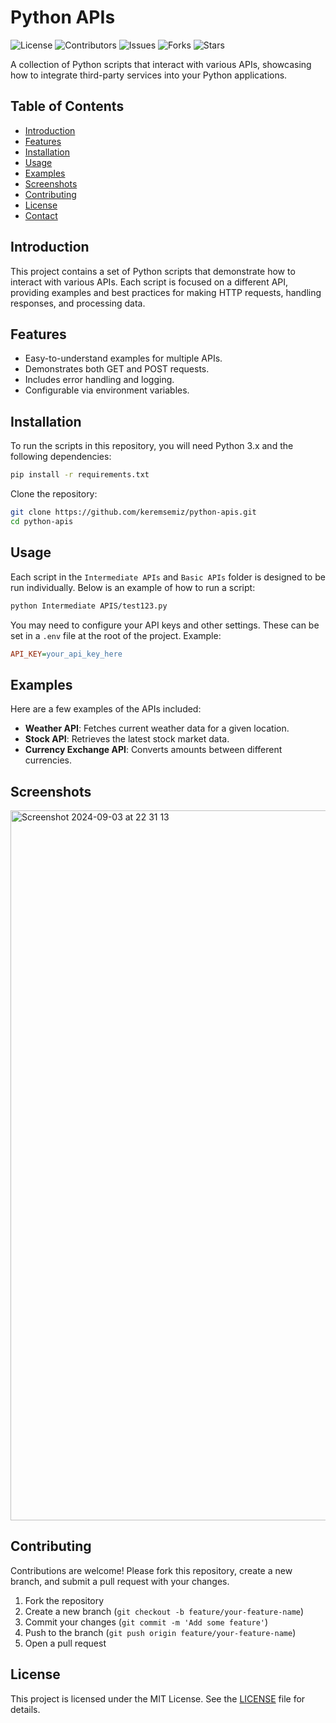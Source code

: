 # Python APIs

![License](https://img.shields.io/github/license/keremsemiz/python-apis)
![Contributors](https://img.shields.io/github/contributors/keremsemiz/python-apis)
![Issues](https://img.shields.io/github/issues/keremsemiz/python-apis)
![Forks](https://img.shields.io/github/forks/keremsemiz/python-apis)
![Stars](https://img.shields.io/github/stars/keremsemiz/python-apis)

A collection of Python scripts that interact with various APIs, showcasing how to integrate third-party services into your Python applications.

## Table of Contents

- [Introduction](#introduction)
- [Features](#features)
- [Installation](#installation)
- [Usage](#usage)
- [Examples](#examples)
- [Screenshots](#screenshots)
- [Contributing](#contributing)
- [License](#license)
- [Contact](#contact)

## Introduction

This project contains a set of Python scripts that demonstrate how to interact with various APIs. Each script is focused on a different API, providing examples and best practices for making HTTP requests, handling responses, and processing data.

## Features

- Easy-to-understand examples for multiple APIs.
- Demonstrates both GET and POST requests.
- Includes error handling and logging.
- Configurable via environment variables.

## Installation

To run the scripts in this repository, you will need Python 3.x and the following dependencies:

```bash
pip install -r requirements.txt
```

Clone the repository:

```bash
git clone https://github.com/keremsemiz/python-apis.git
cd python-apis
```

## Usage

Each script in the `Intermediate APIs` and `Basic APIs` folder is designed to be run individually. Below is an example of how to run a script:

```bash
python Intermediate APIS/test123.py
```

You may need to configure your API keys and other settings. These can be set in a `.env` file at the root of the project. Example:

```ini
API_KEY=your_api_key_here
```

## Examples

Here are a few examples of the APIs included:

- **Weather API**: Fetches current weather data for a given location.
- **Stock API**: Retrieves the latest stock market data.
- **Currency Exchange API**: Converts amounts between different currencies.

## Screenshots

<img width="1136" alt="Screenshot 2024-09-03 at 22 31 13" src="https://github.com/user-attachments/assets/4c759067-1373-4a51-b27a-4c3694e81319">

## Contributing

Contributions are welcome! Please fork this repository, create a new branch, and submit a pull request with your changes.

1. Fork the repository
2. Create a new branch (`git checkout -b feature/your-feature-name`)
3. Commit your changes (`git commit -m 'Add some feature'`)
4. Push to the branch (`git push origin feature/your-feature-name`)
5. Open a pull request

## License

This project is licensed under the MIT License. See the [LICENSE](LICENSE) file for details.
